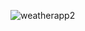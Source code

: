 ![weatherapp2](https://user-images.githubusercontent.com/85758305/144722494-a323debd-d7e2-4f64-8190-e326beba159f.jpg)
